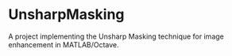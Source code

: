 # UnsharpMasking
 A project implementing the Unsharp Masking technique for image enhancement in MATLAB/Octave.
